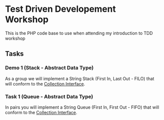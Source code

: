 # Test Driven Developement Workshop

This is the PHP code base to use when attending my introduction to TDD workshop

## Tasks

### Demo 1 (Stack - Abstract Data Type)

As a group we will implement a String Stack (First In, Last Out - FILO) that will conform to the [Collection Interface](src/Collection.php).

### Task 1 (Queue - Abstract Data Type)

In pairs you will implement a String Queue (First In, First Out - FIFO) that will conform to the [Collection Interface](src/Collection.php).
